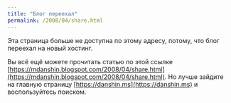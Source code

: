 ```yaml
---
title: "Блог переехал"
permalink: /2008/04/share.html
---
```

Эта страница больше не доступна по этому адресу, потому, что блог переехал на новый хостинг.

Вы всё ещё можете прочитать статью по этой ссылке [https://mdanshin.blogspot.com/2008/04/share.html](https://mdanshin.blogspot.com/2008/04/share.html). Но лучше зайдите на главную страницу [https://danshin.ms](https://danshin.ms) и воспользуйтесь поиском.